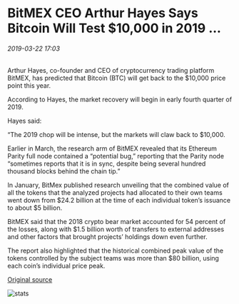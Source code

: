 # BitMEX CEO Arthur Hayes Says Bitcoin Will Test $10,000 in 2019 ...

###### 2019-03-22 17:03

Arthur Hayes, co-founder and CEO of cryptocurrency trading platform BitMEX, has predicted that Bitcoin (BTC) will get back to the $10,000 price point this year.

According to Hayes, the market recovery will begin in early fourth quarter of 2019.

Hayes said:

“The 2019 chop will be intense, but the markets will claw back to $10,000.

Earlier in March, the research arm of BitMEX revealed that its Ethereum Parity full node contained a “potential bug,” reporting that the Parity node “sometimes reports that it is in sync, despite being several hundred thousand blocks behind the chain tip.”

In January, BitMex published research unveiling that the combined value of all the tokens that the analyzed projects had allocated to their own teams went down from $24.2 billion at the time of each individual token’s issuance to about $5 billion.

BitMEX said that the 2018 crypto bear market accounted for 54 percent of the losses, along with $1.5 billion worth of transfers to external addresses and other factors that brought projects’ holdings down even further.

The report also highlighted that the historical combined peak value of the tokens controlled by the subject teams was more than $80 billion, using each coin’s individual price peak.

[Original source](https://cointelegraph.com/news/bitmex-ceo-arthur-hayes-says-bitcoin-will-test-10-000-in-2019)

![stats](https://c.statcounter.com/11760860/0/a89fa40b/1/ "stats")